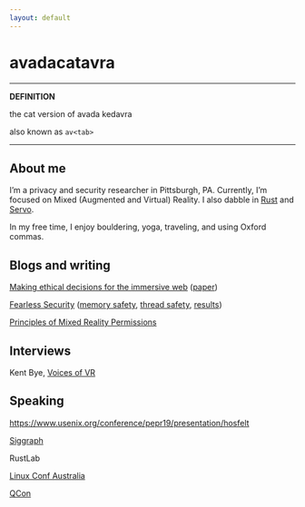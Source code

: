 ```yaml
---
layout: default
---
```


# avadacatavra

---
**DEFINITION**

  the cat version of avada kedavra

  also known as `av<tab>`

---

## About me

I’m a privacy and security researcher in Pittsburgh, PA. Currently, I’m focused on Mixed (Augmented and Virtual) Reality. I also dabble in [Rust](rustlang.org) and [Servo](servo.org).

In my free time, I enjoy bouldering, yoga, traveling, and using Oxford commas.


## Blogs and writing

[Making ethical decisions for the immersive web](https://blog.mozvr.com/making-ethiical-decisions/) ([paper](https://arxiv.org/abs/1905.06995))

[Fearless Security](https://hacks.mozilla.org/category/fearless-security/) ([memory safety](https://hacks.mozilla.org/2019/01/fearless-security-memory-safety/), [thread safety](https://hacks.mozilla.org/2019/02/fearless-security-thread-safety/), [results](https://hacks.mozilla.org/2019/02/rewriting-a-browser-component-in-rust/))

[Principles of Mixed Reality Permissions](https://blog.mozvr.com/principles-of-mixed-reality-permissions/)

## Interviews

Kent Bye, [Voices of VR](https://www.stitcher.com/podcast/kent-bye/voices-of-vr/e/57346818)

## Speaking

https://www.usenix.org/conference/pepr19/presentation/hosfelt

[Siggraph](https://s2019.siggraph.org/presentation/?id=gensub_382&sess=sess209)

RustLab

[Linux Conf Australia](https://archive.org/details/lca2019-MR_Security_Learning_from_IoTs_Mistakes)

[QCon](https://qconsf.com/sf2018/presentation/most-secure-program-one-doesn%E2%80%99t-exist)

